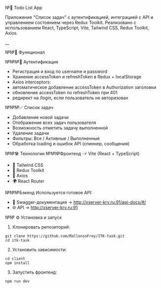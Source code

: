 №📌 Todo List App

Приложение "Список задач" с аутентификацией, интеграцией с API и управлением состоянием через Redux Toolkit.
Реализовано с использованием React, TypeScript, Vite, Tailwind CSS, Redux Toolkit, Axios.

__

№№🚀 Функционал

№№№🔑 Аутентификация
- Регистрация и вход по username и password
- Хранение accessToken и refreshToken в Redux + localStorage
- Axios interceptors:
- автоматическое добавление accessToken в Authorization заголовки
- обновление accessToken по refreshToken при 401
- редирект на /login, если пользователь не авторизован

№№№✅ Список задач
- Добавление новой задачи
- Отображение всех задач пользователя
- Возможность отметить задачу выполненной
- Удаление задачи
- Фильтры: Все / Активные / Выполненные
- Обработка loading и ошибок API (спиннер, сообщения)

№№🛠️ Технологии
№№№Фронтенд
-⚡ Vite
 (React + TypeScript)
- 🎨 Tailwind CSS
- 🔄 Redux Toolkit
- 📡 Axios
- 🌍 React Router

№№№Бэкенд
Используется готовое API:
- 📄 Swagger-документация → http://xserver-krv.ru:91/api-docs/#/
- 🌐 API → http://xserver-krv.ru:91

№№ ⚙️ Установка и запуск

1. Клонировать репозиторий:
```
git clone https://github.com/MallonsoFrey/ITK-task.git
cd itk-task
```
2. Установить зависимости:
```
cd client
npm install
```
3. Запустить фронтенд:
```
npm run dev
```
